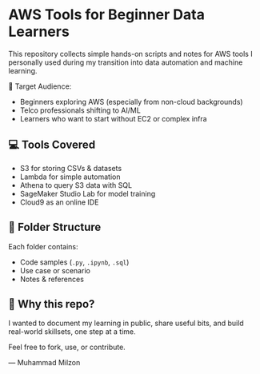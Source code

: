 # AWS Tools for Beginner Data Learners

This repository collects simple hands-on scripts and notes for AWS tools I personally used during my transition into data automation and machine learning.

🎯 Target Audience:
- Beginners exploring AWS (especially from non-cloud backgrounds)
- Telco professionals shifting to AI/ML
- Learners who want to start without EC2 or complex infra

## 💻 Tools Covered
- S3 for storing CSVs & datasets
- Lambda for simple automation
- Athena to query S3 data with SQL
- SageMaker Studio Lab for model training
- Cloud9 as an online IDE

## 📁 Folder Structure
Each folder contains:
- Code samples (`.py`, `.ipynb`, `.sql`)
- Use case or scenario
- Notes & references

## 🧠 Why this repo?
I wanted to document my learning in public, share useful bits, and build real-world skillsets, one step at a time.

Feel free to fork, use, or contribute.

— Muhammad Milzon
